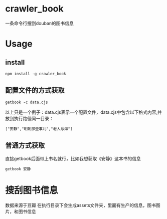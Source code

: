 # crawler_book

一条命令行搜刮douban的图书信息

# Usage

## install

    npm install -g crawler_book

## 配置文件的方式获取
  
    getbook -c data.cjs

  以上只是一个例子：data.cjs表示一个配置文件，data.cjs中包含以下格式内容,并放到执行路径同一目录：

    ["安静","明朝那些事儿","老人与海"]
  
## 普通方式获取

  直接getbook后面带上书名就行，比如我想获取《安静》这本书的信息

    getbook 安静

# 搜刮图书信息

  数据来源于豆瓣
  在执行目录下会生成assets文件夹，里面有生产的信息，图书图片，和图书信息
